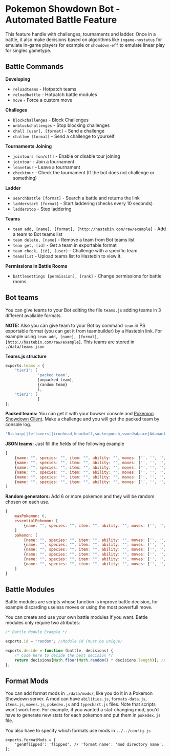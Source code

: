 ﻿Pokemon Showdown Bot - Automated Battle Feature
====================

This feature handle with challenges, tournaments and ladder. Once in a battle, it also make decisions based on algorithms like `ingame-nostatus` for emulate in-game players for example or `showdown-eff` to emulate linear play for singles gametype.

Battle Commands
------------

**Developing**
 - `reloadteams` - Hotpatch teams
 - `reloadbattle` - Hotpatch battle modules
 - `move` - Force a custom move

**Challeges**
 - `blockchallenges` - Block Challenges
 - `unblockchallenges` - Stop blocking challenges
 - `chall [user], [format]` - Send a challenge
 - `challme [format]` - Send a challenge to yourself

**Tournaments Joining**
 - `jointours [on/off]` - Enable or disable tour joining
 - `jointour` - Join a tournament
 - `leavetour` - Leave a tournament
 - `checktour` - Check the tournament (If the bot does not challenge or something)

**Ladder**
 - `searchbattle [format]` - Search a battle and returns the link
 - `ladderstart [format]` - Start laddering (checks every 10 seconds)
 - `ladderstop` - Stop laddering

**Teams**
 - `team add, [name], [format], [http://hastebin.com/raw/example]` - Add a team to Bot teams list
 - `team delete, [name]` - Remove a team from Bot teams list
 - `team get, [id]` - Get a team in exportable format
 - `team check, [id], (user)` - Challenge with a specific team
 - `teamslist` - Upload teams list to Hastebin to view it.

**Permissions in Battle Rooms**
 - `battlesettings [permission], [rank]` - Change permissions for battle rooms

Bot teams
------------

You can give teams to your Bot editing the file `teams.js` adding teams in 3 different avaliable formats.

**NOTE:** Also you can give team to your Bot by command `team` in PS exportable format (you can get it from teambuilder) by a Hastebin link. For example using `team add, [name], [format], [http://hastebin.com/raw/example]`. This teams are stored in `./data/teams.json`

**Teams.js structure**
```js
exports.teams = {
	"tier1": [
			  'packed team',
			  [unpacked team],
			  {random team}
			  ],
	"tier2": [
			  ]
};
```

**Packed teams:** You can get it with your bowser console and [Pokemon Showdown Client](http://play.pokemonshowdown.com/). Make a challenge and you will get the packed team by console log.
```js
'Bisharp||leftovers||ironhead,knockoff,suckerpunch,swordsdance|Adamant|232,252,,,4,20|||||]Chansey||eviolite||healbell,seismictoss,softboiled,thunderwave|Bold|248,,252,,8,|||||]Venusaur-Mega||venusaurite||gigadrain,hiddenpowerfire,leechseed,synthesis|Bold|240,,224,44,,||,30,,30,,30|||]Heatran||airballoon||stealthrock,fireblast,toxic,taunt|undefined|224,,,16,48,220|||||]Skarmory||rockyhelmet|1|roost,defog,spikes,bravebird|Impish|248,,232,,,28|||||]Keldeo||leftovers||scald,secretsword,substitute,calmmind|Timid|,,,252,4,252|||||'
```

**JSON teams:** Just fill the fields of the following example
```js
[
	{name: "", species: "", item: "", ability: "", moves: ['', '', '', ''], nature: '', evs: {'hp': 0, 'atk': 0, 'def': 0, 'spa': 0, 'spd': 0, 'spe': 0}, gender: '', ivs: {}, shiny: false, level: 100, happiness: 255},
	{name: "", species: "", item: "", ability: "", moves: ['', '', '', ''], nature: '', evs: {'hp': 0, 'atk': 0, 'def': 0, 'spa': 0, 'spd': 0, 'spe': 0}, gender: '', ivs: {}, shiny: false, level: 100, happiness: 255},
	{name: "", species: "", item: "", ability: "", moves: ['', '', '', ''], nature: '', evs: {'hp': 0, 'atk': 0, 'def': 0, 'spa': 0, 'spd': 0, 'spe': 0}, gender: '', ivs: {}, shiny: false, level: 100, happiness: 255},
	{name: "", species: "", item: "", ability: "", moves: ['', '', '', ''], nature: '', evs: {'hp': 0, 'atk': 0, 'def': 0, 'spa': 0, 'spd': 0, 'spe': 0}, gender: '', ivs: {}, shiny: false, level: 100, happiness: 255},
	{name: "", species: "", item: "", ability: "", moves: ['', '', '', ''], nature: '', evs: {'hp': 0, 'atk': 0, 'def': 0, 'spa': 0, 'spd': 0, 'spe': 0}, gender: '', ivs: {}, shiny: false, level: 100, happiness: 255},
	{name: "", species: "", item: "", ability: "", moves: ['', '', '', ''], nature: '', evs: {'hp': 0, 'atk': 0, 'def': 0, 'spa': 0, 'spd': 0, 'spe': 0}, gender: '', ivs: {}, shiny: false, level: 100, happiness: 255}
]
```

**Random generators:** Add 6 or more pokemon and they will be random chosen on each use.
```js
{
	maxPokemon: 6,
	essentialPokemon: [
		{name: "", species: "", item: "", ability: "", moves: ['', '', '', ''], nature: '', evs: {'hp': 0, 'atk': 0, 'def': 0, 'spa': 0, 'spd': 0, 'spe': 0}, gender: '', ivs: {}, shiny: false, level: 100, happiness: 255},
	]
	pokemon: [
		{name: "", species: "", item: "", ability: "", moves: ['', '', '', ''], nature: '', evs: {'hp': 0, 'atk': 0, 'def': 0, 'spa': 0, 'spd': 0, 'spe': 0}, gender: '', ivs: {}, shiny: false, level: 100, happiness: 255},
		{name: "", species: "", item: "", ability: "", moves: ['', '', '', ''], nature: '', evs: {'hp': 0, 'atk': 0, 'def': 0, 'spa': 0, 'spd': 0, 'spe': 0}, gender: '', ivs: {}, shiny: false, level: 100, happiness: 255},
		{name: "", species: "", item: "", ability: "", moves: ['', '', '', ''], nature: '', evs: {'hp': 0, 'atk': 0, 'def': 0, 'spa': 0, 'spd': 0, 'spe': 0}, gender: '', ivs: {}, shiny: false, level: 100, happiness: 255},
		{name: "", species: "", item: "", ability: "", moves: ['', '', '', ''], nature: '', evs: {'hp': 0, 'atk': 0, 'def': 0, 'spa': 0, 'spd': 0, 'spe': 0}, gender: '', ivs: {}, shiny: false, level: 100, happiness: 255},
		{name: "", species: "", item: "", ability: "", moves: ['', '', '', ''], nature: '', evs: {'hp': 0, 'atk': 0, 'def': 0, 'spa': 0, 'spd': 0, 'spe': 0}, gender: '', ivs: {}, shiny: false, level: 100, happiness: 255},
		{name: "", species: "", item: "", ability: "", moves: ['', '', '', ''], nature: '', evs: {'hp': 0, 'atk': 0, 'def': 0, 'spa': 0, 'spd': 0, 'spe': 0}, gender: '', ivs: {}, shiny: false, level: 100, happiness: 255}
	]
}
```


Battle Modules
------------

Battle modules are scripts whose function is improve battle decision, for example discarding useless moves or using the most powerfull move.

You can create and use your own battle modules if you want. Battle modules only require two atributes:

```js
/* Battle Module Example */

exports.id = "random"; //Module id (must be unique)

exports.decide = function (battle, decisions) {
	/* Code here to decide the best decision */
	return decisions[Math.floor(Math.random() * decisions.length)]; // For example, random decision
};
```


Format Mods
------------

You can add format mods in ```./data/mods/```, like you do it in a Pokemon Showdown server. A mod can have ```abilities.js```, ```formats-data.js```, ```items.js```, ```moves.js```, ```pokedex.js``` and ```typechart.js``` files. Note that scripts won't work here. For example, if you wanted a stat-changing mod, you'd have to generate new stats for each pokemon and put them in ```pokedex.js``` file.

You also have to specify which formats use mods in ```../../config.js```

```
exports.formatMods = {
	'gen8flipped': 'flipped', // 'format name': 'mod directory name',
};
```
